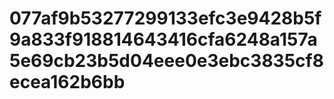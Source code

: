 # 077af9b53277299133efc3e9428b5f9a833f918814643416cfa6248a157a5e69cb23b5d04eee0e3ebc3835cf8ecea162b6bb